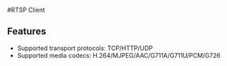 #RTSP Client
## Features
- Supported transport protocols: TCP/HTTP/UDP
- Supported media codecs: H.264/MJPEG/AAC/G711A/G711U/PCM/G726
